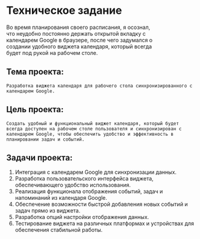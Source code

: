 # Техническое задание
Во время планирования своего расписания, я осознал,\
что неудобно постоянно держать открытой вкладку с \
календарем Google в браузере, после чего задумался о \
создании удобного виджета календаря, который всегда \
будет под рукой на рабочем столе.
## Тема проекта:
    Разработка виджета календаря для рабочего стола синхронизированного с календарем Google.
## Цель проекта:
    Создать удобный и функциональный виджет календаря, который будет всегда доступен на рабочем столе пользователя и синхронизирован с календарем Google, чтобы обеспечить удобство и эффективность в планировании задач и событий.
## Задачи проекта:
1. Интеграция с календарем Google для синхронизации данных.
2. Разработка пользовательского интерфейса виджета, обеспечивающего удобство использования.
3. Реализация функционала отображения событий, задач и напоминаний из календаря Google.
4. Обеспечение возможности быстрой добавления новых событий и задач прямо из виджета.
5. Разработка опций настройки отображения данных.
6. Тестирование виджета на различных платформах и устройствах для обеспечения стабильной работы.